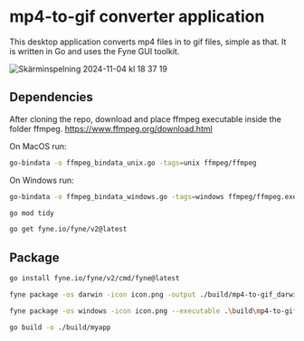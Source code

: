 # mp4-to-gif converter application
This desktop application converts mp4 files in to gif files, simple as that.
It is written in Go and uses the Fyne GUI toolkit.

![Skärminspelning 2024-11-04 kl  18 37 19](https://github.com/user-attachments/assets/d9602ff0-ae4b-4fb9-88a3-01c7c3d84907)

## Dependencies
After cloning the repo, download and place ffmpeg executable inside the folder ffmpeg.
https://www.ffmpeg.org/download.html

On MacOS run:
```bash
go-bindata -o ffmpeg_bindata_unix.go -tags=unix ffmpeg/ffmpeg
```
On Windows run:
```bash
go-bindata -o ffmpeg_bindata_windows.go -tags=windows ffmpeg/ffmpeg.exe
```
```bash
go mod tidy
```
```bash
go get fyne.io/fyne/v2@latest
```

## Package
```bash
go install fyne.io/fyne/v2/cmd/fyne@latest
```
```bash
fyne package -os darwin -icon icon.png -output ./build/mp4-to-gif_darwin
```
```bash
fyne package -os windows -icon icon.png --executable .\build\mp4-to-gif_windows.exe
```
```bash
go build -o ./build/myapp
```
